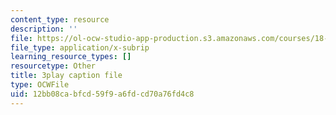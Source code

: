 ```yaml
---
content_type: resource
description: ''
file: https://ol-ocw-studio-app-production.s3.amazonaws.com/courses/18-06sc-linear-algebra-fall-2011/12bb08cabfcd59f9a6fdcd70a76fd4c8_VYS9EYZ3gCo.vtt
file_type: application/x-subrip
learning_resource_types: []
resourcetype: Other
title: 3play caption file
type: OCWFile
uid: 12bb08ca-bfcd-59f9-a6fd-cd70a76fd4c8
---
```

